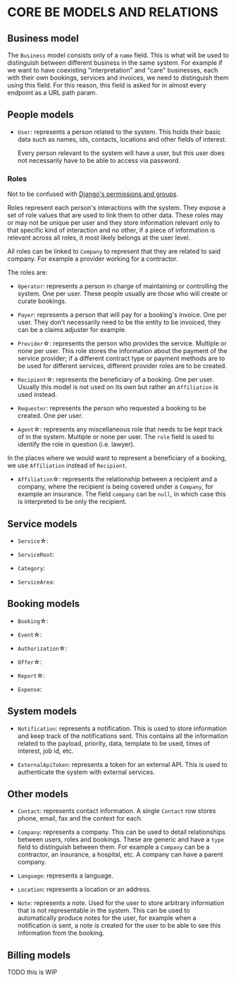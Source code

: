 # CORE BE MODELS AND RELATIONS


## Business model

The `Business` model consists only of a `name` field. This is what will be used to distinguish between different business in the same system. For example if we want to have coexisting "interpretation" and "care" businesses, each with their own bookings, services and invoices, we need to distinguish them using this field. For this reason, this field is asked for in almost every endpoint as a URL path param.


## People models

- `User`: represents a person related to the system. This holds their basic data such as names, ids, contacts, locations and other fields of interest. 
   
   Every person relevant to the system will have a user, but this user does not necessarily have to be able to access via password.

### Roles

Not to be confused with [Django's permissions and groups](https://docs.djangoproject.com/en/5.0/topics/auth/default/).

Roles represent each person's interactions with the system. They expose a set of role values that are used to link them to other data. These roles may or may not be unique per user and they store information relevant only to that specific kind of interaction and no other, if a piece of information is relevant across all roles, it most likely belongs at the user level.

All roles can be linked to `Company` to represent that they are related to said company. For example a provider working for a contractor.

The roles are:

- `Operator`: represents a person in charge of maintaining or controlling the system. One per user. These people usually are those who will create or curate bookings.

- `Payer`: represents a person that will pay for a booking's invoice. One per user. They don't necessarily need to be the entity to be invoiced, they can be a claims adjuster for example.

- `Provider`☆: represents the person who provides the service. Multiple or none per user. This role stores the information about the payment of the service provider; if a different contract type or payment methods are to be used for different services, different provider roles are to be created.

- `Recipient`☆: represents the beneficiary of a booking. One per user. Usually this model is not used on its own but rather an `Affiliation` is used instead.

- `Requester`: represents the person who requested a booking to be created. One per user.

- `Agent`☆: represents any miscellaneous role that needs to be kept track of in the system. Multiple or none per user. The `role` field is used to identify the role in question (i.e. lawyer).


In the places where we would want to represent a beneficiary of a booking, we use `Affiliation` instead of `Recipient`.
- `Affiliation`☆: represents the relationship between a recipient and a company, where the recipient is being covered under a `Company`, for example an insurance. The field `company` can be `null`, in which case this is interpreted to be only the recipient.


## Service models

- `Service`☆:

- `ServiceRoot`:

- `Category`:

- `ServiceArea`:


## Booking models

- `Booking`☆:

- `Event`☆:

- `Authorization`☆:

- `Offer`☆:

- `Report`☆:

- `Expense`:


## System models

- `Notification`: represents a notification. This is used to store information and keep track of the notifications sent. This contains all the information related to the payload, priority, data, template to be used, times of interest, job id, etc.

- `ExternalApiToken`: represents a token for an external API. This is used to authenticate the system with external services.


## Other models

- `Contact`: represents contact information. A single `Contact` row stores phone, email, fax and the context for each.

- `Company`: represents a company. This can be used to detail relationships between users, roles and bookings. These are generic and have a `type` field to distinguish between them. For example a `Company` can be a contractor, an insurance, a hospital, etc. A company can have a parent company.

- `Language`: represents a language.

- `Location`: represents a location or an address.

- `Note`: represents a note. Used for the user to store arbitrary information that is not representable in the system. This can be used to automatically produce notes for the user, for example when a notification is sent, a note is created for the user to be able to see this information from the booking.


## Billing models

TODO this is WIP
